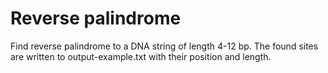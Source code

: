 # Reverse palindrome

Find reverse palindrome to a DNA string of length 4-12 bp.
The found sites are written to output-example.txt with their position and length.
